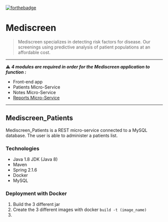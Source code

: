 [![forthebadge](https://forthebadge.com/images/badges/made-with-java.svg)](https://forthebadge.com) 

# Mediscreen
> Mediscreen specializes in detecting risk factors for disease. Our screenings using predictive analysis of patient populations at an affordable cost.
***
:warning: ***4 modules are required in order for the Mediscreen application to function :***
- Front-end app
- Patients Micro-Service
- Notes Micro-Service
- [Reports Micro-Service](https://github.com/gwnll/Mediscreen_Reports)
***
## Mediscreen_Patients
Mediscreen_Patients is a REST micro-service connected to a MySQL database. The user is able to administer a patients list.

### Technologies
- Java 1.8 JDK (Java 8)
- Maven
- Spring 2.1.6
- Docker
- MySQL

### Deployment with Docker
1) Build the 3 different jar
2) Create the 3 different images with docker ``build -t (image_name)``
3) 

